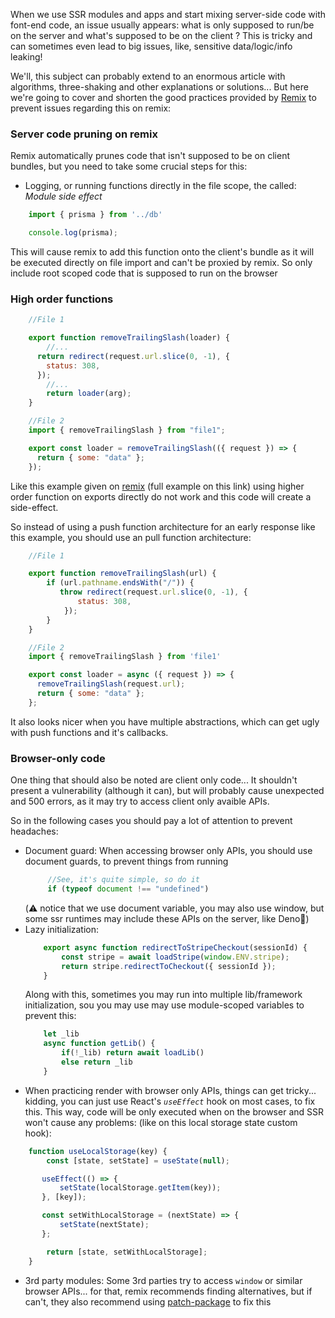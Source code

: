 When we use SSR modules and apps and start mixing server-side code with font-end code, an issue usually appears: what is only supposed to run/be on the server and what's supposed to be on the client ?
This is tricky and can sometimes even lead to big issues, like, sensitive data/logic/info leaking!

We'll, this subject can probably extend to an enormous article with algorithms, three-shaking and other explanations or solutions... 
But here we're going to cover and shorten the good practices provided by [Remix](https://remix.run/docs/en/v1.2.3/guides/constraints) to prevent issues regarding this on remix: 

### Server code pruning on remix
Remix automatically prunes code that isn't supposed to be on client bundles, but you need to take some crucial steps for this:

- Logging, or running functions directly in the file scope, the called: *Module side effect*
```js
	import { prisma } from '../db'

	console.log(prisma);
```
This will cause remix to add this function onto the client's bundle as it will be executed directly on file import and can't be proxied by remix. So only include root scoped code that is supposed to run on the browser

### High order functions
```js
	//File 1

	export function removeTrailingSlash(loader) {
		//...
      return redirect(request.url.slice(0, -1), {
        status: 308,
      });
		//...
		return loader(arg);
	}

	//File 2
	import { removeTrailingSlash } from "file1";

	export const loader = removeTrailingSlash(({ request }) => {
	  return { some: "data" };
	});

```
Like this example given on [remix](https://remix.run/docs/en/v1.2.3/guides/constraints#higher-order-functions) (full example on this link) using higher order function on exports directly do not work and this code will create a side-effect.

So instead of using a push function architecture for an early response like this example, you should use an pull function architecture: 
```js
	//File 1

	export function removeTrailingSlash(url) {
		if (url.pathname.endsWith("/")) {
		   throw redirect(request.url.slice(0, -1), {
			   status: 308,
			});
		}
	}

	//File 2
	import { removeTrailingSlash } from 'file1'

	export const loader = async ({ request }) => {
	  removeTrailingSlash(request.url);
	  return { some: "data" };
	};
```

It also looks nicer when you have multiple abstractions, which can get ugly with push functions and it's callbacks.

### Browser-only code
One thing that should also be noted are client only code... It shouldn't present a vulnerability (although it can), but will probably cause unexpected and 500 errors, as it may try to access client only avaible APIs. 

So in the following cases you should pay a lot of attention to prevent headaches:
- Document guard: 
   When accessing browser only APIs, you should use document guards, to prevent things from running 
   ```js
		//See, it's quite simple, so do it
		if (typeof document !== "undefined")
	```
	(⚠️ notice that we use document variable, you may also use window, but some ssr runtimes may include these APIs on the server, like Deno🦖)
- Lazy initialization: 
  ```js
	  export async function redirectToStripeCheckout(sessionId) {
		  const stripe = await loadStripe(window.ENV.stripe);
		  return stripe.redirectToCheckout({ sessionId });
	  }
  ```
  Along with this, sometimes you may run into multiple lib/framework initialization, sou you may use may use module-scoped variables to prevent this:
  ```js
	  let _lib
	  async function getLib() {
		  if(!_lib) return await loadLib()
		  else return _lib
	  }
  ```
- When practicing render with browser only APIs, things can get tricky... kidding, you can just use React's *``useEffect``* hook on most cases, to fix this. This way, code will be only executed when on the browser and SSR won't cause any problems: 
  (like on this local storage state custom hook):
 ```js
	 function useLocalStorage(key) {
		 const [state, setState] = useState(null);

	    useEffect(() => {
		    setState(localStorage.getItem(key));
	    }, [key]);

	    const setWithLocalStorage = (nextState) => {
		    setState(nextState);
	    };

		 return [state, setWithLocalStorage];
	 }
 ```
- 3rd party modules: 
   Some 3rd parties try to access ``window`` or similar browser APIs... for that, remix recommends finding alternatives, but if can't, they also recommend using [patch-package](https://www.npmjs.com/package/patch-package) to fix this